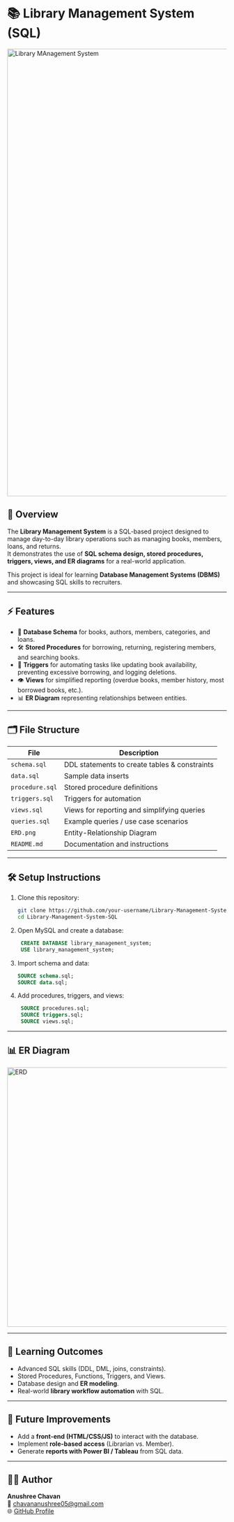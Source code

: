 # 📚 Library Management System (SQL)

<img width="1536" height="1024" alt="Library MAnagement System" src="https://github.com/user-attachments/assets/d1df5426-ca8a-4db0-a8c2-5a6d88c8159d" />


## 📖 Overview
The **Library Management System** is a SQL-based project designed to manage day-to-day library operations such as managing books, members, loans, and returns.  
It demonstrates the use of **SQL schema design, stored procedures, triggers, views, and ER diagrams** for a real-world application.  

This project is ideal for learning **Database Management Systems (DBMS)** and showcasing SQL skills to recruiters.

---

## ⚡ Features
- 📌 **Database Schema** for books, authors, members, categories, and loans.  
- 🛠 **Stored Procedures** for borrowing, returning, registering members, and searching books.  
- 🔔 **Triggers** for automating tasks like updating book availability, preventing excessive borrowing, and logging deletions.  
- 👁 **Views** for simplified reporting (overdue books, member history, most borrowed books, etc.).  
- 📊 **ER Diagram** representing relationships between entities.  

---

## 🗂 File Structure

| File | Description |
|------|-------------|
| `schema.sql`     | DDL statements to create tables & constraints |
| `data.sql`       | Sample data inserts |
| `procedure.sql`  | Stored procedure definitions |
| `triggers.sql`   | Triggers for automation |
| `views.sql`      | Views for reporting and simplifying queries |
| `queries.sql`    | Example queries / use case scenarios |
| `ERD.png`         | Entity-Relationship Diagram |
| `README.md`       | Documentation and instructions |

---

## 🛠 Setup Instructions

1. Clone this repository:
   ```bash
   git clone https://github.com/your-username/Library-Management-System-SQL.git
   cd Library-Management-System-SQL
2. Open MySQL and create a database:
   ```sql
    CREATE DATABASE library_management_system;
    USE library_management_system;
3. Import schema and data:
   ```sql
   SOURCE schema.sql;
   SOURCE data.sql;
4. Add procedures, triggers, and views:
   ```sql
    SOURCE procedures.sql;
    SOURCE triggers.sql;
    SOURCE views.sql;

---

## 📊 ER Diagram
<img width="747" height="594" alt="ERD" src="https://github.com/user-attachments/assets/2bc7f8a4-9863-4db4-928f-048c7d827cec" />


---

## 🎯 Learning Outcomes

- Advanced SQL skills (DDL, DML, joins, constraints).
- Stored Procedures, Functions, Triggers, and Views.
- Database design and **ER modeling**.
- Real-world **library workflow automation** with SQL.

---

## 📌 Future Improvements

- Add a **front-end (HTML/CSS/JS)** to interact with the database.
- Implement **role-based access** (Librarian vs. Member).
- Generate **reports with Power BI / Tableau** from SQL data.

---

## 👩‍💻 Author

**Anushree Chavan**  
📧 [chavananushree05@gmail.com](mailto:chavananushree05@gmail.com)  
🌐 [GitHub Profile](https://github.com/Anushree-2005)

